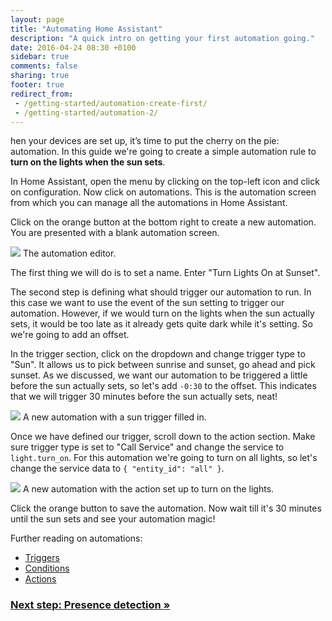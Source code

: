 ```yaml
---
layout: page
title: "Automating Home Assistant"
description: "A quick intro on getting your first automation going."
date: 2016-04-24 08:30 +0100
sidebar: true
comments: false
sharing: true
footer: true
redirect_from:
 - /getting-started/automation-create-first/
 - /getting-started/automation-2/
---
```


hen your devices are set up, it’s time to put the cherry on the pie: automation. In this guide we're going to create a simple automation rule to **turn on the lights when the sun sets**.

In Home Assistant, open the menu by clicking on the top-left icon and click on configuration. Now click on automations. This is the automation screen from which you can manage all the automations in Home Assistant.

Click on the orange button at the bottom right to create a new automation. You are presented with a blank automation screen.

<p class='img'>
<img src='/images/getting-started/automation-new-blank.png'>
The automation editor.
</p>

The first thing we will do is to set a name. Enter "Turn Lights On at Sunset".

The second step is defining what should trigger our automation to run. In this case we want to use the event of the sun setting to trigger our automation. However, if we would turn on the lights when the sun actually sets, it would be too late as it already gets quite dark while it's setting. So we're going to add an offset.

In the trigger section, click on the dropdown and change trigger type to "Sun". It allows us to pick between sunrise and sunset, go ahead and pick sunset. As we discussed, we want our automation to be triggered a little before the sun actually sets, so let's add `-0:30` to the offset. This indicates that we will trigger 30 minutes before the sun actually sets, neat!

<p class='img'>
<img src='/images/getting-started/automation-new-name-trigger.png'>
A new automation with a sun trigger filled in.
</p>

Once we have defined our trigger, scroll down to the action section. Make sure trigger type is set to "Call Service" and change the service to `light.turn_on`. For this automation we're going to turn on all lights, so let's change the service data to `{ "entity_id": "all" }`.

<p class='img'>
<img src='/images/getting-started/automation-new-action.png'>
A new automation with the action set up to turn on the lights.
</p>

Click the orange button to save the automation. Now wait till it's 30 minutes until the sun sets and see your automation magic!

Further reading on automations:

- [Triggers](/docs/automation/trigger/)
- [Conditions](/docs/automation/condition/)
- [Actions](/docs/automation/action/)

### [Next step: Presence detection &raquo;](/getting-started/presence-detection/)
